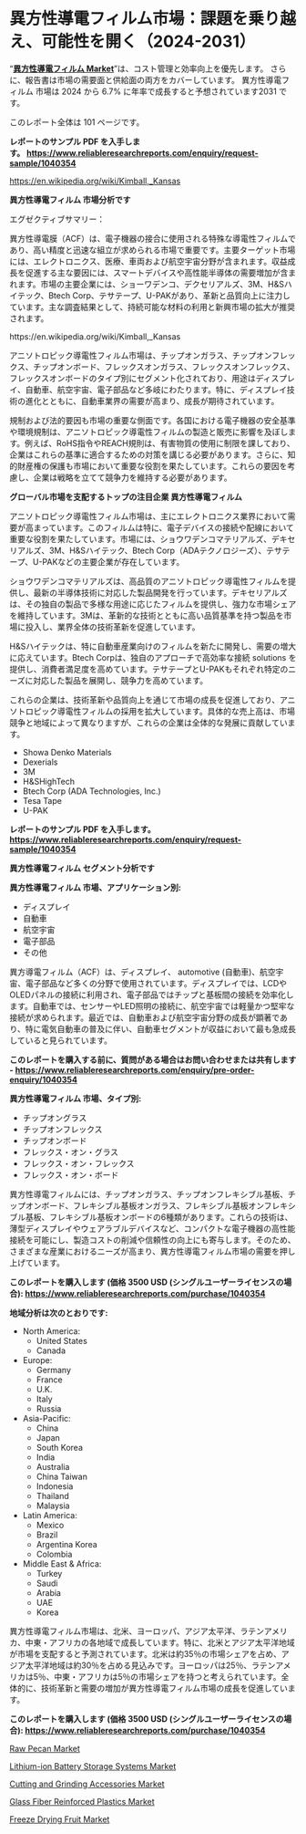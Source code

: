<p><h1>異方性導電フィルム市場：課題を乗り越え、可能性を開く（2024-2031）</h1></p><p>&ldquo;<strong><a href="https://www.reliableresearchreports.com/anisotropic-conductive-film-r1040354?utm_campaign=110&utm_medium=9&utm_source=Github&utm_content=ia&utm_term=09102024&utm_id=anisotropic-conductive-film">異方性導電フィルム Market</a></strong>&rdquo;は、コスト管理と効率向上を優先します。 さらに、報告書は市場の需要面と供給面の両方をカバーしています。 異方性導電フィルム 市場は 2024 から 6.7% に年率で成長すると予想されています2031 です。</p>
<p>このレポート全体は 101 ページです。</p>
<p><strong>レポートのサンプル PDF を入手します。&nbsp;<a href="https://www.reliableresearchreports.com/enquiry/request-sample/1040354?utm_campaign=110&utm_medium=9&utm_source=Github&utm_content=ia&utm_term=09102024&utm_id=anisotropic-conductive-film">https://www.reliableresearchreports.com/enquiry/request-sample/1040354</a></strong></p>
<p><a href="https://en.wikipedia.org/wiki/Kimball,_Kansas?utm_campaign=110&utm_medium=9&utm_source=Github&utm_content=ia&utm_term=09102024&utm_id=anisotropic-conductive-film">https://en.wikipedia.org/wiki/Kimball,_Kansas</a></p>
<p><strong>異方性導電フィルム 市場分析です</strong></p>
<p><p>エグゼクティブサマリー：</p><p>異方性導電膜（ACF）は、電子機器の接合に使用される特殊な導電性フィルムであり、高い精度と迅速な組立が求められる市場で重要です。主要ターゲット市場には、エレクトロニクス、医療、車両および航空宇宙分野が含まれます。収益成長を促進する主な要因には、スマートデバイスや高性能半導体の需要増加が含まれます。市場の主要企業には、ショーワデンコ、デクセリアルズ、3M、H&Sハイテック、Btech Corp、テサテープ、U-PAKがあり、革新と品質向上に注力しています。主な調査結果として、持続可能な材料の利用と新興市場の拡大が推奨されます。</p></p>
<p>https://en.wikipedia.org/wiki/Kimball,_Kansas</p>
<p><p>アニソトロピック導電性フィルム市場は、チップオンガラス、チップオンフレックス、チップオンボード、フレックスオンガラス、フレックスオンフレックス、フレックスオンボードのタイプ別にセグメント化されており、用途はディスプレイ、自動車、航空宇宙、電子部品など多岐にわたります。特に、ディスプレイ技術の進化とともに、自動車業界の需要が高まり、成長が期待されています。</p><p>規制および法的要因も市場の重要な側面です。各国における電子機器の安全基準や環境規制は、アニソトロピック導電性フィルムの製造と販売に影響を及ぼします。例えば、RoHS指令やREACH規則は、有害物質の使用に制限を課しており、企業はこれらの基準に適合するための対策を講じる必要があります。さらに、知的財産権の保護も市場において重要な役割を果たしています。これらの要因を考慮し、企業は戦略を立てて競争力を維持する必要があります。</p></p>
<p><strong>グローバル市場を支配するトップの注目企業 異方性導電フィルム</strong></p>
<p><p>アニソトロピック導電性フィルム市場は、主にエレクトロニクス業界において需要が高まっています。このフィルムは特に、電子デバイスの接続や配線において重要な役割を果たしています。市場には、ショウワデンコマテリアルズ、デキセリアルズ、3M、H&Sハイテック、Btech Corp（ADAテクノロジーズ）、テサテープ、U-PAKなどの主要企業が存在しています。</p><p>ショウワデンコマテリアルズは、高品質のアニソトロピック導電性フィルムを提供し、最新の半導体技術に対応した製品開発を行っています。デキセリアルズは、その独自の製品で多様な用途に応じたフィルムを提供し、強力な市場シェアを維持しています。3Mは、革新的な技術とともに高い品質基準を持つ製品を市場に投入し、業界全体の技術革新を促進しています。</p><p>H&Sハイテックは、特に自動車産業向けのフィルムを新たに開発し、需要の増大に応えています。Btech Corpは、独自のアプローチで高効率な接続 solutions を提供し、消費者満足度を高めています。テサテープとU-PAKもそれぞれ特定のニーズに対応した製品を展開し、競争力を高めています。</p><p>これらの企業は、技術革新や品質向上を通じて市場の成長を促進しており、アニソトロピック導電性フィルムの採用を拡大しています。具体的な売上高は、市場競争と地域によって異なりますが、これらの企業は全体的な発展に貢献しています。</p></p>
<p><ul><li>Showa Denko Materials</li><li>Dexerials</li><li>3M</li><li>H&SHighTech</li><li>Btech Corp (ADA Technologies, Inc.)</li><li>Tesa Tape</li><li>U-PAK</li></ul></p>
<p><strong>レポートのサンプル PDF を入手します。 <a href="https://www.reliableresearchreports.com/enquiry/request-sample/1040354?utm_campaign=110&utm_medium=9&utm_source=Github&utm_content=ia&utm_term=09102024&utm_id=anisotropic-conductive-film">https://www.reliableresearchreports.com/enquiry/request-sample/1040354</a></strong></p>
<p><strong>異方性導電フィルム セグメント分析です</strong></p>
<p><strong>異方性導電フィルム 市場、アプリケーション別:</strong></p>
<p><ul><li>ディスプレイ</li><li>自動車</li><li>航空宇宙</li><li>電子部品</li><li>その他</li></ul></p>
<p><p>異方導電フィルム（ACF）は、ディスプレイ、 automotive (自動車)、航空宇宙、電子部品など多くの分野で使用されています。ディスプレイでは、LCDやOLEDパネルの接続に利用され、電子部品ではチップと基板間の接続を効率化します。自動車では、センサーやLED照明の接続に、航空宇宙では軽量かつ堅牢な接続が求められます。最近では、自動車および航空宇宙分野の成長が顕著であり、特に電気自動車の普及に伴い、自動車セグメントが収益において最も急成長していると見られています。</p></p>
<p><strong>このレポートを購入する前に、質問がある場合はお問い合わせまたは共有します - <a href="https://www.reliableresearchreports.com/enquiry/pre-order-enquiry/1040354?utm_campaign=110&utm_medium=9&utm_source=Github&utm_content=ia&utm_term=09102024&utm_id=anisotropic-conductive-film">https://www.reliableresearchreports.com/enquiry/pre-order-enquiry/1040354</a></strong></p>
<p><strong>異方性導電フィルム 市場、タイプ別:</strong></p>
<p><ul><li>チップオングラス</li><li>チップオンフレックス</li><li>チップオンボード</li><li>フレックス・オン・グラス</li><li>フレックス・オン・フレックス</li><li>フレックス・オン・ボード</li></ul></p>
<p><p>異方性導電フィルムには、チップオンガラス、チップオンフレキシブル基板、チップオンボード、フレキシブル基板オンガラス、フレキシブル基板オンフレキシブル基板、フレキシブル基板オンボードの6種類があります。これらの技術は、薄型ディスプレイやウェアラブルデバイスなど、コンパクトな電子機器の高性能接続を可能にし、製造コストの削減や信頼性の向上にも寄与します。そのため、さまざまな産業におけるニーズが高まり、異方性導電フィルム市場の需要を押し上げています。</p></p>
<p><strong>このレポートを購入します (価格 3500 USD (シングルユーザーライセンスの場合): <a href="https://www.reliableresearchreports.com/purchase/1040354?utm_campaign=110&utm_medium=9&utm_source=Github&utm_content=ia&utm_term=09102024&utm_id=anisotropic-conductive-film">https://www.reliableresearchreports.com/purchase/1040354</a></strong></p>
<p><strong>地域分析は次のとおりです:</strong></p>
<p><ul>
    <li>
        North America:
        <ul>
            <li>United States</li>
            <li>Canada</li>
        </ul>
    </li>
    <li>
        Europe:
        <ul>
            <li>Germany</li>
            <li>France</li>
            <li>U.K.</li>
            <li>Italy</li>
            <li>Russia</li>
        </ul>
    </li>
    <li>
        Asia-Pacific:
        <ul>
            <li>China</li>
            <li>Japan</li>
            <li>South Korea</li>
            <li>India</li>
            <li>Australia</li>
            <li>China Taiwan</li>
            <li>Indonesia</li>
            <li>Thailand</li>
            <li>Malaysia</li>
        </ul>
    </li>
    <li>
        Latin America:
        <ul>
            <li>Mexico</li>
            <li>Brazil</li>
            <li>Argentina Korea</li>
            <li>Colombia</li>
        </ul>
    </li>
    <li>
        Middle East & Africa:
        <ul>
            <li>Turkey</li>
            <li>Saudi</li>
            <li>Arabia</li>
            <li>UAE</li>
            <li>Korea</li>
        </ul>
    </li>
    </ul></p>
<p><p>異方性導電フィルム市場は、北米、ヨーロッパ、アジア太平洋、ラテンアメリカ、中東・アフリカの各地域で成長しています。特に、北米とアジア太平洋地域が市場を支配すると予測されています。北米は約35％の市場シェアを占め、アジア太平洋地域は約30％を占める見込みです。ヨーロッパは25％、ラテンアメリカは5％、中東・アフリカは5％の市場シェアを持つと考えられています。全体的に、技術革新と需要の増加が異方性導電フィルム市場の成長を促進しています。</p></p>
<p><strong>このレポートを購入します (価格 3500 USD (シングルユーザーライセンスの場合): <a href="https://www.reliableresearchreports.com/purchase/1040354?utm_campaign=110&utm_medium=9&utm_source=Github&utm_content=ia&utm_term=09102024&utm_id=anisotropic-conductive-film">https://www.reliableresearchreports.com/purchase/1040354</a></strong></p>
<p><p><a href="https://issuu.com/reportprime-2/docs/raw-pecan-market-size-2030.pptx_ddefe34f58eece?utm_campaign=110&utm_medium=9&utm_source=Github&utm_content=ia&utm_term=09102024&utm_id=anisotropic-conductive-film">Raw Pecan Market</a></p><p><a href="https://github.com/kathiestrine5ty/Market-Research-Report-List-1/blob/main/lithium-ion-battery-storage-systems-market.md?utm_campaign=110&utm_medium=9&utm_source=Github&utm_content=ia&utm_term=09102024&utm_id=anisotropic-conductive-film">Lithium-ion Battery Storage Systems Market</a></p><p><a href="https://github.com/HeatherFernandez476/Market-Research-Report-List-1/blob/main/cutting-and-grinding-accessories-market.md?utm_campaign=110&utm_medium=9&utm_source=Github&utm_content=ia&utm_term=09102024&utm_id=anisotropic-conductive-film">Cutting and Grinding Accessories Market</a></p><p><a href="https://www.linkedin.com/pulse/glass-fiber-reinforced-plastics-market-growth-outlook-quyzc?utm_campaign=110&utm_medium=9&utm_source=Github&utm_content=ia&utm_term=09102024&utm_id=anisotropic-conductive-film">Glass Fiber Reinforced Plastics Market</a></p><p><a href="https://issuu.com/reportprime-2/docs/freeze-drying-fruit-market-size-203_3b9e22c62f150a?utm_campaign=110&utm_medium=9&utm_source=Github&utm_content=ia&utm_term=09102024&utm_id=anisotropic-conductive-film">Freeze Drying Fruit Market</a></p></p>